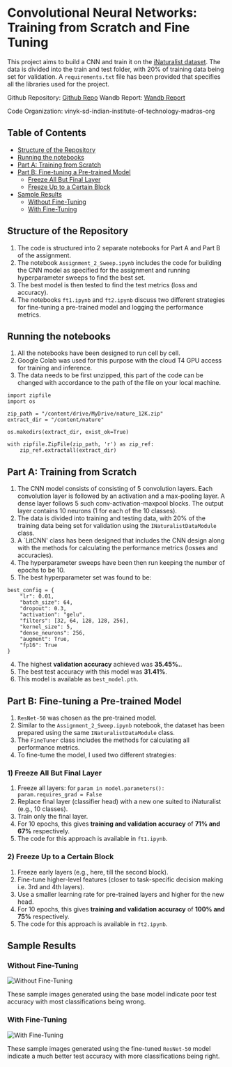 # Convolutional Neural Networks: Training from Scratch and Fine Tuning
This project aims to build a CNN and train it on the [iNaturalist dataset](https://storage.googleapis.com/wandb_datasets/nature_12K.zip). The data is divided into the train and test folder, with 20% of training data being set for validation.
A `requirements.txt` file has been provided that specifies all the libraries used for the project.


Github Repository: [Github Repo](https://github.com/vinyk/DA6401_Assignment2/)
Wandb Report: [Wandb Report](https://api.wandb.ai/links/vinyk-sd-indian-institute-of-technology-madras/u1ghn5e3)

Code Organization:  vinyk-sd-indian-institute-of-technology-madras-org

## Table of Contents

- [Structure of the Repository](#structure-of-the-repository)
- [Running the notebooks](#running-the-notebooks)
- [Part A: Training from Scratch](#part-a-training-from-scratch)
- [Part B: Fine-tuning a Pre-trained Model](#part-b-fine-tuning-a-pre-trained-model)
  - [Freeze All But Final Layer](#1-freeze-all-but-final-layer)
  - [Freeze Up to a Certain Block](#2-freeze-up-to-a-certain-block)
- [Sample Results](#sample-results)
   - [Without Fine-Tuning](#without-fine-tuning)
  - [With Fine-Tuning](#with-fine-tuning)
## Structure of the Repository
1) The code is structured into 2 separate notebooks for Part A and Part B of the assignment.
2) The notebook `Assignment_2_Sweep.ipynb` includes the code for building the CNN model as specified for the assignment and running hyperparameter sweeps to find the best set.
3) The best model is then tested to find the test metrics (loss and accuracy).
4) The notebooks `ft1.ipynb` and `ft2.ipynb` discuss two different strategies for fine-tuning a pre-trained model and logging the performance metrics.

## Running the notebooks
1) All the notebooks have been designed to run cell by cell.
2) Google Colab was used for this purpose with the cloud T4 GPU access for training and inference.
3) The data needs to be first unzipped, this part of the code can be changed with accordance to the path of the file on your local machine.
```
import zipfile
import os

zip_path = "/content/drive/MyDrive/nature_12K.zip"
extract_dir = "/content/nature"

os.makedirs(extract_dir, exist_ok=True)

with zipfile.ZipFile(zip_path, 'r') as zip_ref:
    zip_ref.extractall(extract_dir)
```

## Part A: Training from Scratch
1) The CNN model consists of consisting of 5 convolution layers. Each convolution layer is followed by an activation and a max-pooling layer. A dense layer follows 5 such conv-activation-maxpool blocks. The output layer contains 10 neurons (1 for each of the 10 classes).
2) The data is divided into training and testing data, with 20% of the training data being set for validation using the `INaturalistDataModule` class.
3) A `LitCNN' class has been designed that includes the CNN design along with the methods for calculating the performance metrics (losses and accuracies).
4) The hyperparameter sweeps have been then run keeping the number of epochs to be 10.
5) The best hyperparameter set was found to be:
```
best_config = {
    "lr": 0.01,
    "batch_size": 64,
    "dropout": 0.3,
    "activation": "gelu",
    "filters": [32, 64, 128, 128, 256],
    "kernel_size": 5,
    "dense_neurons": 256,
    "augment": True,
    "fp16": True
}
```
4) The highest **validation accuracy** achieved was **35.45%.**.
5) The best test accuracy with this model was **31.41%**.
6) This model is available as `best_model.pth`.

## Part B: Fine-tuning a Pre-trained Model
1) `ResNet-50` was chosen as the pre-trained model.
2) Similar to the `Assignment_2_Sweep.ipynb` notebook, the dataset has been prepared using the same `INaturalistDataModule` class.
3) The `FineTuner` class includes the methods for calculating all performance metrics.
4) To fine-tume the model, I used two different strategies:

### 1) Freeze All But Final Layer
1) Freeze all layers: for `param in model.parameters(): param.requires_grad = False`
2) Replace final layer (classifier head) with a new one suited to iNaturalist (e.g., 10 classes).
3) Train only the final layer.
4) For 10 epochs, this gives **training and validation accuracy** of **71% and 67%** respectively.
5) The code for this approach is available in `ft1.ipynb`.

### 2) Freeze Up to a Certain Block
1) Freeze early layers (e.g., here, till the second block).
2) Fine-tune higher-level features (closer to task-specific decision making i.e. 3rd and 4th layers).
3) Use a smaller learning rate for pre-trained layers and higher for the new head.
4) For 10 epochs, this gives **training and validation accuracy** of **100% and 75%** respectively.
5) The code for this approach is available in `ft2.ipynb`.

## Sample Results

### Without Fine-Tuning
![Without Fine-Tuning](Sample%20Results/base_model.png)

These sample images generated using the base model indicate poor test accuracy with most classifications being wrong.

### With Fine-Tuning
![With Fine-Tuning](Sample%20Results/with_ft.png)

These sample images generated using the fine-tuned `ResNet-50` model indicate a much better test accuracy with more classifications being right.

